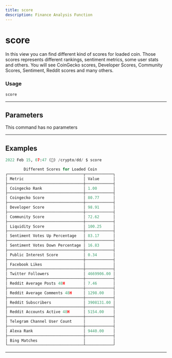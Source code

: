 ```yaml
---
title: score
description: Finance Analysis Function
---
```


# score

In this view you can find different kind of scores for loaded coin. Those scores represents different rankings, sentiment metrics, some user stats and others. You will see CoinGecko scores, Developer Scores, Community Scores, Sentiment, Reddit scores and many others.

### Usage

```python
score
```

---

## Parameters

This command has no parameters



---

## Examples

```python
2022 Feb 15, 07:47 (🦋) /crypto/dd/ $ score

        Different Scores for Loaded Coin
┌─────────────────────────────────┬────────────┐
│ Metric                          │ Value      │
├─────────────────────────────────┼────────────┤
│ Coingecko Rank                  │ 1.00       │
├─────────────────────────────────┼────────────┤
│ Coingecko Score                 │ 80.77      │
├─────────────────────────────────┼────────────┤
│ Developer Score                 │ 98.91      │
├─────────────────────────────────┼────────────┤
│ Community Score                 │ 72.62      │
├─────────────────────────────────┼────────────┤
│ Liquidity Score                 │ 100.25     │
├─────────────────────────────────┼────────────┤
│ Sentiment Votes Up Percentage   │ 83.17      │
├─────────────────────────────────┼────────────┤
│ Sentiment Votes Down Percentage │ 16.83      │
├─────────────────────────────────┼────────────┤
│ Public Interest Score           │ 0.34       │
├─────────────────────────────────┼────────────┤
│ Facebook Likes                  │            │
├─────────────────────────────────┼────────────┤
│ Twitter Followers               │ 4669906.00 │
├─────────────────────────────────┼────────────┤
│ Reddit Average Posts 48H        │ 7.46       │
├─────────────────────────────────┼────────────┤
│ Reddit Average Comments 48H     │ 1298.00    │
├─────────────────────────────────┼────────────┤
│ Reddit Subscribers              │ 3908131.00 │
├─────────────────────────────────┼────────────┤
│ Reddit Accounts Active 48H      │ 5154.00    │
├─────────────────────────────────┼────────────┤
│ Telegram Channel User Count     │            │
├─────────────────────────────────┼────────────┤
│ Alexa Rank                      │ 9440.00    │
├─────────────────────────────────┼────────────┤
│ Bing Matches                    │            │
└─────────────────────────────────┴────────────┘
```
---
